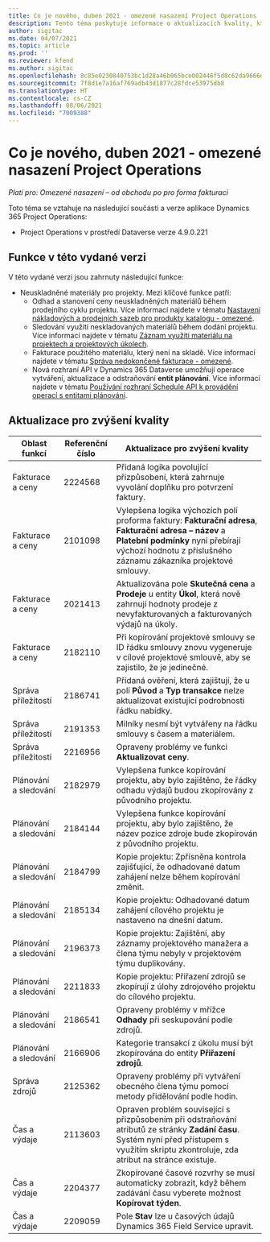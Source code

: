 ```yaml
---
title: Co je nového, duben 2021 - omezené nasazení Project Operations
description: Tento téma poskytuje informace o aktualizacích kvality, které jsou k dispozici v omezeném nasazení Project Operations z dubna 2021.
author: sigitac
ms.date: 04/07/2021
ms.topic: article
ms.prod: ''
ms.reviewer: kfend
ms.author: sigitac
ms.openlocfilehash: 8c85e0230840753bc1d28a46b065bce002446f5d8c62da9666d58bc9d2a68af8
ms.sourcegitcommit: 7f8d1e7a16af769adb43d1877c28fdce53975db8
ms.translationtype: HT
ms.contentlocale: cs-CZ
ms.lasthandoff: 08/06/2021
ms.locfileid: "7009388"
---
```

# <a name="whats-new-april-2021---project-operations-lite-deployment"></a>Co je nového, duben 2021 - omezené nasazení Project Operations

_Platí pro: Omezené nasazení – od obchodu po pro forma fakturaci_

Toto téma se vztahuje na následující součásti a verze aplikace Dynamics 365 Project Operations:

  - Project Operations v prostředí Dataverse verze 4.9.0.221 

## <a name="features-included-in-this-release"></a>Funkce v této vydané verzi

V této vydané verzi jsou zahrnuty následující funkce:

- Neuskladněné materiály pro projekty. Mezi klíčové funkce patří:
  - Odhad a stanovení ceny neuskladněných materiálů během prodejního cyklu projektu. Více informací najdete v tématu [Nastavení nákladových a prodejních sazeb pro produkty katalogu - omezené](../pricing-costing/set-up-cost-sales-rates-catalog-products.md).
  - Sledování využití neskladovaných materiálů během dodání projektu. Více informací najdete v tématu [Záznam využití materiálu na projektech a projektových úkolech](../../material/material-usage-log.md).
  - Fakturace použitého materiálu, který není na skladě. Více informací najdete v tématu [Správa nedokončené fakturace - omezené](../proforma-invoicing/manage-billing-backlog-sales.md#product-billing-backlog).
  - Nová rozhraní API v Dynamics 365 Dataverse umožňují operace vytváření, aktualizace a odstraňování **entit plánování**. Více informací najdete v tématu [Používání rozhraní Schedule API k provádění operací s entitami plánování](../../project-management/schedule-api-preview.md).

## <a name="quality-updates"></a>Aktualizace pro zvýšení kvality

| **Oblast funkcí** | **Referenční číslo** | **Aktualizace pro zvýšení kvality** |
| --- | --- | --- |
| Fakturace a ceny | 2224568 | Přidaná logika povolující přizpůsobení, která zahrnuje vyvolání doplňku pro potvrzení faktury. |
| Fakturace a ceny | 2101098 | Vylepšena logika výchozích polí proforma faktury: **Fakturační adresa**, **Fakturační adresa – název** a **Platební podmínky** nyní přebírají výchozí hodnotu z příslušného záznamu zákazníka projektové smlouvy. |
| Fakturace a ceny | 2021413 | Aktualizována pole **Skutečná cena** a **Prodeje** u entity **Úkol**, která nově zahrnují hodnoty prodeje z nevyfakturovaných a fakturovaných výdajů na úkoly. |
| Fakturace a ceny | 2182110 | Při kopírování projektové smlouvy se ID řádku smlouvy znovu vygeneruje v cílové projektové smlouvě, aby se zajistilo, že je jedinečné. |
| Správa příležitostí | 2186741 | Přidaná ověření, která zajištují, že u polí **Původ** a **Typ transakce** nelze aktualizovat existující podrobnosti řádku nabídky. |
| Správa příležitostí | 2191353 | Milníky nesmí být vytvářeny na řádku smlouvy s časem a materiálem. |
| Správa příležitostí | 2216956 | Opraveny problémy ve funkci **Aktualizovat ceny**. |
| Plánování a sledování | 2182979 | Vylepšena funkce kopírování projektu, aby bylo zajištěno, že řádky odhadu výdajů budou zkopírovány z původního projektu. |
| Plánování a sledování | 2184144 | Vylepšena funkce kopírování projektu, aby bylo zajištěno, že název pozice zdroje bude zkopírován z původního projektu. |
| Plánování a sledování | 2184799 | Kopie projektu: Zpřísněna kontrola zajišťující, že odhadované datum zahájení nelze během kopírování změnit. |
| Plánování a sledování | 2185134 | Kopie projektu: Odhadované datum zahájení cílového projektu je nastaveno na dnešní datum. |
| Plánování a sledování | 2196373 | Kopie projektu: Zajištění, aby záznamy projektového manažera a člena týmu nebyly v projektovém týmu duplikovány. |
| Plánování a sledování | 2211833 | Kopie projektu: Přiřazení zdrojů se zkopírují z úlohy zdrojového projektu do cílového projektu. |
| Plánování a sledování | 2186541 | Opraveny problémy v mřížce **Odhady** při seskupování podle zdrojů. |
| Plánování a sledování | 2166906 | Kategorie transakcí z úkolu musí být zkopírována do entity **Přiřazení zdrojů**. |
| Správa zdrojů | 2125362 | Opraveny problémy při vytváření obecného člena týmu pomocí metody přidělování podle hodin. |
| Čas a výdaje | 2113603 | Opraven problém související s přizpůsobením při odstraňování atributů ze stránky **Zadání času**. Systém nyní před přístupem s využitím skriptu zkontroluje, zda atribut na stránce existuje. |
| Čas a výdaje | 2204377 | Zkopírované časové rozvrhy se musí automaticky zobrazit, když během zadávání času vyberete možnost **Kopírovat týden**. |
| Čas a výdaje | 2209059 | Pole **Stav** lze u časových údajů Dynamics 365 Field Service upravit. |
